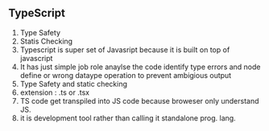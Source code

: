 ## TypeScript

1. Type Safety
2. Statis Checking
3. Typescript is super set of Javasript because it is built on top of javascript
4. It has just simple job role anaylse the code identify type errors and node define or wrong dataype operation to prevent ambigious output
5. Type Safety and static checking
6. extension : .ts or .tsx
7. TS code get transpiled into JS code because broweser only understand JS.
8. it is development tool rather than calling it standalone prog. lang.
